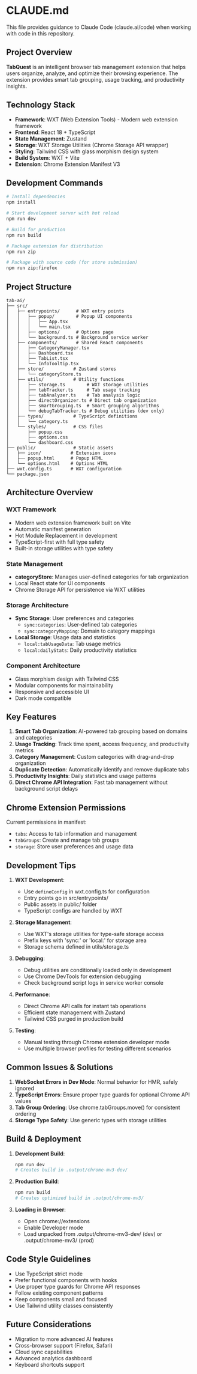 # CLAUDE.md

This file provides guidance to Claude Code (claude.ai/code) when working with code in this repository.

## Project Overview

**TabQuest** is an intelligent browser tab management extension that helps users organize, analyze, and optimize their browsing experience. The extension provides smart tab grouping, usage tracking, and productivity insights.

## Technology Stack

- **Framework**: WXT (Web Extension Tools) - Modern web extension framework
- **Frontend**: React 18 + TypeScript
- **State Management**: Zustand
- **Storage**: WXT Storage Utilities (Chrome Storage API wrapper)
- **Styling**: Tailwind CSS with glass morphism design system
- **Build System**: WXT + Vite
- **Extension**: Chrome Extension Manifest V3

## Development Commands

```bash
# Install dependencies
npm install

# Start development server with hot reload
npm run dev

# Build for production
npm run build

# Package extension for distribution
npm run zip

# Package with source code (for store submission)
npm run zip:firefox
```

## Project Structure

```
tab-ai/
├── src/
│   ├── entrypoints/      # WXT entry points
│   │   ├── popup/        # Popup UI components
│   │   │   ├── App.tsx
│   │   │   └── main.tsx
│   │   ├── options/      # Options page
│   │   └── background.ts # Background service worker
│   ├── components/       # Shared React components
│   │   ├── CategoryManager.tsx
│   │   ├── Dashboard.tsx
│   │   ├── TabList.tsx
│   │   └── InfoTooltip.tsx
│   ├── store/           # Zustand stores
│   │   └── categoryStore.ts
│   ├── utils/           # Utility functions
│   │   ├── storage.ts        # WXT storage utilities
│   │   ├── tabTracker.ts     # Tab usage tracking
│   │   ├── tabAnalyzer.ts    # Tab analysis logic
│   │   ├── directOrganizer.ts # Direct tab organization
│   │   ├── smartGrouping.ts  # Smart grouping algorithms
│   │   └── debugTabTracker.ts # Debug utilities (dev only)
│   ├── types/           # TypeScript definitions
│   │   └── category.ts
│   └── styles/          # CSS files
│       ├── popup.css
│       ├── options.css
│       └── dashboard.css
├── public/              # Static assets
│   ├── icon/           # Extension icons
│   ├── popup.html      # Popup HTML
│   └── options.html    # Options HTML
├── wxt.config.ts       # WXT configuration
└── package.json
```

## Architecture Overview

### WXT Framework
- Modern web extension framework built on Vite
- Automatic manifest generation
- Hot Module Replacement in development
- TypeScript-first with full type safety
- Built-in storage utilities with type safety

### State Management
- **categoryStore**: Manages user-defined categories for tab organization
- Local React state for UI components
- Chrome Storage API for persistence via WXT utilities

### Storage Architecture
- **Sync Storage**: User preferences and categories
  - `sync:categories`: User-defined tab categories
  - `sync:categoryMapping`: Domain to category mappings
- **Local Storage**: Usage data and statistics
  - `local:tabUsageData`: Tab usage metrics
  - `local:dailyStats`: Daily productivity statistics

### Component Architecture
- Glass morphism design with Tailwind CSS
- Modular components for maintainability
- Responsive and accessible UI
- Dark mode compatible

## Key Features

1. **Smart Tab Organization**: AI-powered tab grouping based on domains and categories
2. **Usage Tracking**: Track time spent, access frequency, and productivity metrics
3. **Category Management**: Custom categories with drag-and-drop organization
4. **Duplicate Detection**: Automatically identify and remove duplicate tabs
5. **Productivity Insights**: Daily statistics and usage patterns
6. **Direct Chrome API Integration**: Fast tab management without background script delays

## Chrome Extension Permissions

Current permissions in manifest:
- `tabs`: Access to tab information and management
- `tabGroups`: Create and manage tab groups
- `storage`: Store user preferences and usage data

## Development Tips

1. **WXT Development**:
   - Use `defineConfig` in wxt.config.ts for configuration
   - Entry points go in src/entrypoints/
   - Public assets in public/ folder
   - TypeScript configs are handled by WXT

2. **Storage Management**:
   - Use WXT's storage utilities for type-safe storage access
   - Prefix keys with 'sync:' or 'local:' for storage area
   - Storage schema defined in utils/storage.ts

3. **Debugging**:
   - Debug utilities are conditionally loaded only in development
   - Use Chrome DevTools for extension debugging
   - Check background script logs in service worker console

4. **Performance**:
   - Direct Chrome API calls for instant tab operations
   - Efficient state management with Zustand
   - Tailwind CSS purged in production build

5. **Testing**:
   - Manual testing through Chrome extension developer mode
   - Use multiple browser profiles for testing different scenarios

## Common Issues & Solutions

1. **WebSocket Errors in Dev Mode**: Normal behavior for HMR, safely ignored
2. **TypeScript Errors**: Ensure proper type guards for optional Chrome API values
3. **Tab Group Ordering**: Use chrome.tabGroups.move() for consistent ordering
4. **Storage Type Safety**: Use generic types with storage utilities

## Build & Deployment

1. **Development Build**:
   ```bash
   npm run dev
   # Creates build in .output/chrome-mv3-dev/
   ```

2. **Production Build**:
   ```bash
   npm run build
   # Creates optimized build in .output/chrome-mv3/
   ```

3. **Loading in Browser**:
   - Open chrome://extensions
   - Enable Developer mode
   - Load unpacked from .output/chrome-mv3-dev/ (dev) or .output/chrome-mv3/ (prod)

## Code Style Guidelines

- Use TypeScript strict mode
- Prefer functional components with hooks
- Use proper type guards for Chrome API responses
- Follow existing component patterns
- Keep components small and focused
- Use Tailwind utility classes consistently

## Future Considerations

- Migration to more advanced AI features
- Cross-browser support (Firefox, Safari)
- Cloud sync capabilities
- Advanced analytics dashboard
- Keyboard shortcuts support
